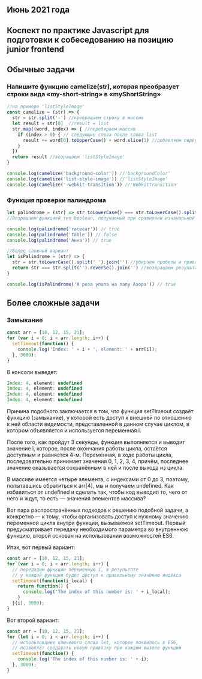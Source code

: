 ## Июнь 2021 года
## Коспект по практике Javascript для подготовки к собеседованию на позицию junior frontend

## Обычные задачи
### Напишите функцию camelize(str), которая преобразует строки вида «my-short-string» в «myShortString»
```javascript
//на примере 'listStyleImage'
const camelize = (str) => {
  str = str.split('-') //превращаем строку в массив
  let result = str[0]  //result = list
  str.map((word, index) => { //перебираем массив
    if (index > 0) { // следующие слова после слова list
      result += word[0].toUpperCase() + word.slice(1) //добавляем первую букву и остальное слово
    }
  })
  return result //возращаем 'listStyleImage'
}

console.log(camelize('background-color')) //'backgroundColor'
console.log(camelize('list-style-image')) //'listStyleImage'
console.log(camelize('-webkit-transition')) //'WebkitTransition'
```

### Функция проверки палиндрома
```javascript
let palindrome = (str) => str.toLowerCase() === str.toLowerCase().split('').reverse().join('')  
//Возращаем функцией тип boolean, получаемый при сравнении изначальной строки и перевернутой (буквы приводим в один регистр).  

console.log(palindrome('racecar')) // true
console.log(palindrome('table')) // false
console.log(palindrome('Анна')) // true

//Более сложный вариант
let isPalindrome = (str) => {
  str = str.toLowerCase().split(' ').join('') //убираем пробелы и приводим все буквы к одному регистру в изначальной строке
  return str === str.split('').reverse().join('') //возвращаем результат сравнения
}

console.log(isPalindrome('А роза упала на лапу Азора')) // true
```


## Более сложные задачи
### Замыкание
```javascript
const arr = [10, 12, 15, 21];
for (var i = 0; i < arr.length; i++) {
  setTimeout(function() {
    console.log('Index: ' + i + ', element: ' + arr[i]);
  }, 3000);
}
```
В консоли выведет:
```javascript
Index: 4, element: undefined
Index: 4, element: undefined
Index: 4, element: undefined
Index: 4, element: undefined
```


Причина подобного заключается в том, что функция setTimeout создаёт функцию (замыкание), у которой есть доступ к внешней по отношению к ней области видимости, представленной в данном случае циклом, в котором объявляется и используется переменная i.

После того, как пройдут 3 секунды, функция выполняется и выводит значение i, которое, после окончания работы цикла, остаётся доступным и равняется 4-м. Переменная, в ходе работы цикла, последовательно принимает значения 0, 1, 2, 3, 4, причём, последнее значение оказывается сохранённым в ней и после выхода из цикла.

В массиве имеется четыре элемента, с индексами от 0 до 3, поэтому, попытавшись обратиться к arr[4], мы и получаем undefined. Как избавиться от undefined и сделать так, чтобы код выводил то, чего от него и ждут, то есть — значения элементов массива?  

Вот пара распространённых подходов к решению подобной задачи, а конкретно — к тому, чтобы организовать доступ к нужному значению переменной цикла внутри функции, вызываемой setTimeout. Первый предусматривает передачу необходимого параметра во внутреннюю функцию, второй основан на использовании возможностей ES6.  

Итак, вот первый вариант:  
```javascript
const arr = [10, 12, 15, 21];  
for (var i = 0; i < arr.length; i++) {  
  // передадим функции переменную i, в результате  
  // у каждой функции будет доступ к правильному значению индекса  
  setTimeout(function(i_local) {  
    return function() {  
      console.log('The index of this number is: ' + i_local);  
    }  
  }(i), 3000);  
}
```

Вот второй вариант:  
```javascript
const arr = [10, 12, 15, 21];  
for (let i = 0; i < arr.length; i++) {  
  // использование ключевого слова let, которое появилось в ES6,  
  // позволяет создавать новую привязку при каждом вызове функции  
  setTimeout(function() {  
    console.log('The index of this number is: ' + i);  
  }, 3000);  
}
```
